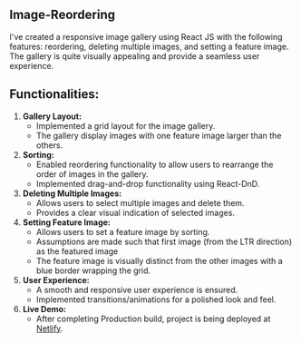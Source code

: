 ## Image-Reordering

I've created a responsive image gallery using React JS with the following features: reordering, deleting multiple images, and setting a feature image. The gallery is quite visually appealing and provide a seamless user experience.

## Functionalities:
1. **Gallery Layout:**
   - Implemented a grid layout for the image gallery.
   - The gallery display images with one feature image larger than the others.
2. **Sorting:**
   - Enabled reordering functionality to allow users to rearrange the order of images in the gallery.
   - Implemented drag-and-drop functionality using React-DnD.
3. **Deleting Multiple Images:**
   - Allows users to select multiple images and delete them.
   - Provides a clear visual indication of selected images.
4. **Setting Feature Image:**
   - Allows users to set a feature image by sorting.
   - Assumptions are made such that first image (from the LTR direction) as the featured image
   - The feature image is visually distinct from the other images with a blue border wrapping the grid.
5. **User Experience:**
   - A smooth and responsive user experience is ensured.
   - Implemented transitions/animations for a polished look and feel.
6. **Live Demo:**
   - After completing Production build, project is being deployed at [Netlify](:https://reodering-image-gallery-react-dnd.netlify.app/).
